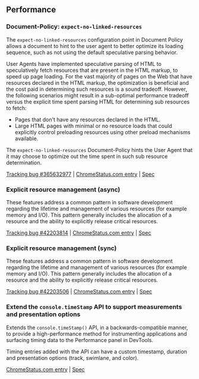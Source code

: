 ## Performance

### Document-Policy: `expect-no-linked-resources`

The `expect-no-linked-resources` configuration point in Document Policy allows a document to hint to the user agent to better optimize its loading sequence, such as not using the default speculative parsing behavior.

User Agents have implemented speculative parsing of HTML to speculatively fetch resources that are present in the HTML markup, to speed up page loading. For the vast majority of pages on the Web that have resources declared in the HTML markup, the optimization is beneficial and the cost paid in determining such resources is a sound tradeoff. However, the following scenarios might result in a sub-optimal performance tradeoff versus the explicit time spent parsing HTML for determining sub resources to fetch:

  * Pages that don't have any resources declared in the HTML.
  * Large HTML pages with minimal or no resource loads that could explicitly control preloading resources using other preload mechanisms available.

The `expect-no-linked-resources` Document-Policy hints the User Agent that it may choose to optimize out the time spent in such sub resource determination.

[Tracking bug #365632977](https://issues.chromium.org/issues/365632977) | [ChromeStatus.com entry](https://chromestatus.com/feature/5202800863346688) | [Spec](https://github.com/whatwg/html/pull/10718)

### Explicit resource management (async)

These features address a common pattern in software development regarding the lifetime and management of various resources (for example memory and I/O). This pattern generally includes the allocation of a resource and the ability to explicitly release critical resources.

[Tracking bug #42203814](https://issues.chromium.org/issues/42203814) | [ChromeStatus.com entry](https://chromestatus.com/feature/5087324181102592) | [Spec](https://tc39.es/proposal-explicit-resource-management)

### Explicit resource management (sync)

These features address a common pattern in software development regarding the lifetime and management of various resources (for example memory and I/O). This pattern generally includes the allocation of a resource and the ability to explicitly release critical resources.

[Tracking bug #42203506](https://issues.chromium.org/issues/42203506) | [ChromeStatus.com entry](https://chromestatus.com/feature/5071680358842368) | [Spec](https://tc39.es/proposal-explicit-resource-management)

### Extend the `console.timeStamp` API to support measurements and presentation options

Extends the `console.timeStamp()` API, in a backwards-compatible manner, to provide a high-performance method for instrumenting applications and surfacing timing data to the Performance panel in DevTools.

Timing entries added with the API can have a custom timestamp, duration and presentation options (track, swimlane, and color).

[ChromeStatus.com entry](https://chromestatus.com/feature/5133241999425536) | [Spec](https://docs.google.com/document/d/1juT7esZ62ydio-SQwEVsY7pdidKhjAphvUghWrlw0II/edit?tab=t.0#heading=h.ekp1q3o1v7v3)
